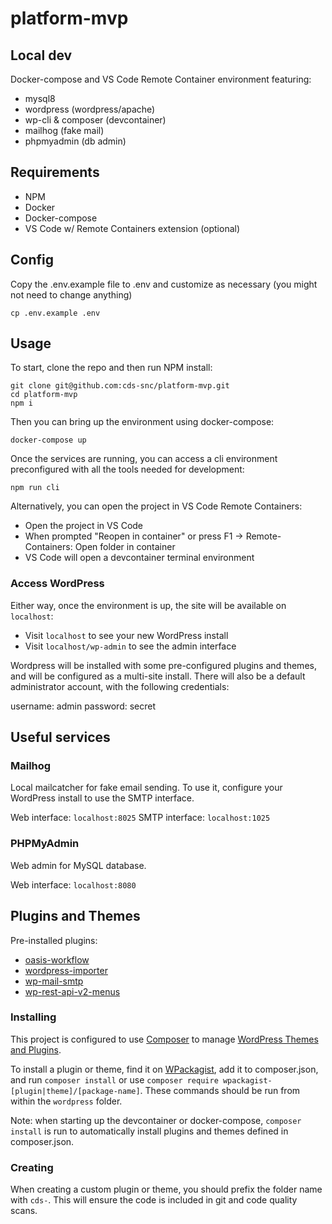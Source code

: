 # platform-mvp

## Local dev

Docker-compose and VS Code Remote Container environment featuring:
  - mysql8
  - wordpress (wordpress/apache)
  - wp-cli & composer (devcontainer)
  - mailhog (fake mail)
  - phpmyadmin (db admin)

## Requirements
- NPM
- Docker
- Docker-compose
- VS Code w/ Remote Containers extension (optional)

## Config

Copy the .env.example file to .env and customize as necessary (you might not need to change anything)

```
cp .env.example .env
```

## Usage

To start, clone the repo and then run NPM install:

```
git clone git@github.com:cds-snc/platform-mvp.git
cd platform-mvp
npm i
```

Then you can bring up the environment using docker-compose:

```
docker-compose up
```

Once the services are running, you can access a cli environment preconfigured with all the tools needed for development:

```
npm run cli
```

Alternatively, you can open the project in VS Code Remote Containers:

- Open the project in VS Code
- When prompted "Reopen in container" or press F1 -> Remote-Containers: Open folder in container
- VS Code will open a devcontainer terminal environment

### Access WordPress

Either way, once the environment is up, the site will be available on `localhost`:

- Visit `localhost` to see your new WordPress install
- Visit `localhost/wp-admin` to see the admin interface

Wordpress will be installed with some pre-configured plugins and themes, and will be configured as a multi-site install. There will also be a default administrator account, with the following credentials:

username: admin
password: secret

## Useful services

### Mailhog
Local mailcatcher for fake email sending. To use it, configure your WordPress install to use the SMTP interface.

Web interface: `localhost:8025`
SMTP interface: `localhost:1025`

### PHPMyAdmin
Web admin for MySQL database.

Web interface: `localhost:8080`

## Plugins and Themes

Pre-installed plugins:
- [oasis-workflow](https://www.oasisworkflow.com/)
- [wordpress-importer](https://wordpress.org/plugins/wordpress-importer/)
- [wp-mail-smtp](https://wordpress.org/plugins/wp-mail-smtp/)
- [wp-rest-api-v2-menus](https://wordpress.org/plugins/wp-rest-api-v2-menus/)

### Installing
This project is configured to use [Composer](https://getcomposer.org/) to manage [WordPress Themes and Plugins](https://www.smashingmagazine.com/2019/03/composer-wordpress/). 

To install a plugin or theme, find it on [WPackagist](https://wpackagist.org/), add it to composer.json, and run `composer install` or use `composer require wpackagist-[plugin|theme]/[package-name]`. These commands should be run from within the `wordpress` folder.

Note: when starting up the devcontainer or docker-compose, `composer install` is run to automatically install plugins and themes defined in composer.json.

### Creating

When creating a custom plugin or theme, you should prefix the folder name with `cds-`. This will ensure the code is included in git and code quality scans.
